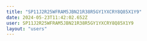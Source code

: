 ```yaml
---
title: "SP11J2R25WFRAM5JBN21R38R5GY1YXCRY8Q85X1Y9"
date: 2024-05-23T11:42:02.652Z
user: SP11J2R25WFRAM5JBN21R38R5GY1YXCRY8Q85X1Y9
layout: "users"
---
```

    